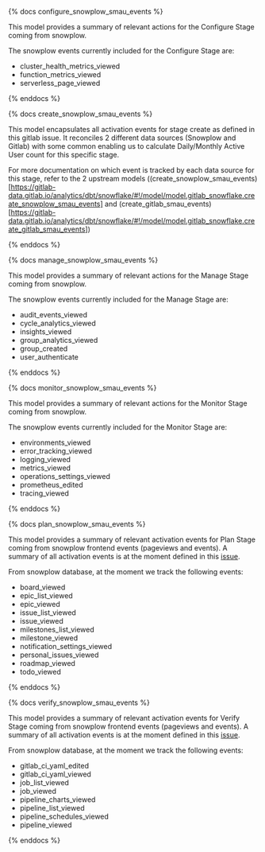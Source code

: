 {% docs configure_snowplow_smau_events %}

This model provides a summary of relevant actions for the Configure Stage coming from snowplow.

The snowplow events currently included for the Configure Stage are:
* cluster_health_metrics_viewed
* function_metrics_viewed
* serverless_page_viewed

{% enddocs %}


{% docs create_snowplow_smau_events %}

This model encapsulates all activation events for stage create as defined in this gitlab issue. It reconciles 2 different data sources (Snowplow and Gitlab) with some common enabling us to calculate Daily/Monthly Active User count for this specific stage.

For more documentation on which event is tracked by each data source for this stage, refer to the 2 upstream models ((create_snowplow_smau_events)[https://gitlab-data.gitlab.io/analytics/dbt/snowflake/#!/model/model.gitlab_snowflake.create_snowplow_smau_events] and (create_gitlab_smau_events)[https://gitlab-data.gitlab.io/analytics/dbt/snowflake/#!/model/model.gitlab_snowflake.create_gitlab_smau_events])

{% enddocs %}


{% docs manage_snowplow_smau_events %}

This model provides a summary of relevant actions for the Manage Stage coming from snowplow.

The snowplow events currently included for the Manage Stage are:
* audit_events_viewed
* cycle_analytics_viewed
* insights_viewed
* group_analytics_viewed
* group_created
* user_authenticate

{% enddocs %}


{% docs monitor_snowplow_smau_events %}

This model provides a summary of relevant actions for the Monitor Stage coming from snowplow.

The snowplow events currently included for the Monitor Stage are:
* environments_viewed
* error_tracking_viewed
* logging_viewed
* metrics_viewed
* operations_settings_viewed
* prometheus_edited
* tracing_viewed

{% enddocs %}

{% docs plan_snowplow_smau_events %}

This model provides a summary of relevant activation events for Plan Stage coming from snowplow frontend events (pageviews and events). A summary of all activation events is at the moment defined in this [issue](https://gitlab.com/gitlab-org/telemetry/issues/48).

From snowplow database, at the moment we track the following events:

* board_viewed
* epic_list_viewed
* epic_viewed
* issue_list_viewed
* issue_viewed
* milestones_list_viewed
* milestone_viewed
* notification_settings_viewed
* personal_issues_viewed
* roadmap_viewed
* todo_viewed

{% enddocs %}

{% docs verify_snowplow_smau_events %}

This model provides a summary of relevant activation events for Verify Stage coming from snowplow frontend events (pageviews and events). A summary of all activation events is at the moment defined in this [issue](https://gitlab.com/gitlab-org/telemetry/issues/50).

From snowplow database, at the moment we track the following events:

* gitlab_ci_yaml_edited
* gitlab_ci_yaml_viewed
* job_list_viewed
* job_viewed
* pipeline_charts_viewed
* pipeline_list_viewed
* pipeline_schedules_viewed
* pipeline_viewed

{% enddocs %}
